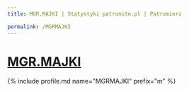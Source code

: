 ```yaml
---
title: MGR.MAJKI | Statystyki patronite.pl | Patromierz

permalink: /MGRMAJKI
---
```


# [MGR.MAJKI](https://patronite.pl/MGRMAJKI)

{% include profile.md name="MGRMAJKI" prefix="m" %}
